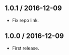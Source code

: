 1.0.1 / 2016-12-09
------------------

- Fix repo link.


1.0.0 / 2016-12-09
------------------

- First release.
